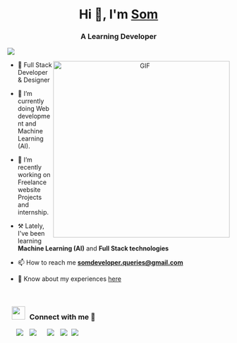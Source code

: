 <h1 align="center">Hi 👋, I'm <a href="https://thevector.xyz" target="blank">
Som</a></h1>
<h3 align="center">A Learning Developer</h3>

![](https://komarev.com/ghpvc/?username=VEcTorX009&label=PROFILE+VIEWS)

<!--<p align="left"> <a href="https://twitter.com/100rabhcsmc" target="blank"><img src="https://img.shields.io/twitter/follow/100rabhcsmc?logo=twitter&style=for-the-badge" alt="100rabhcsmc" /></a> </p> -->

<a target="_blank" align="center">
  <img align="right" top="500" height="400" width="400" alt="GIF" src="https://media.tenor.com/GVA1XVd8i9UAAAAd/milk-mocha-bear-fnaf.gif">
</a>

- 👀 Full Stack Developer & Designer

- 🔭 I’m currently doing Web development and Machine Learning (AI). 

- 🌱 I’m recently working on Freelance website Projects and internship.

- ⚒️ Lately, I've been learning **Machine Learning (AI)** and **Full Stack technologies** 

- 📫 How to reach me **somdeveloper.queries@gmail.com**

- 📄 Know about my experiences <a href="https://www.thevector.xyz/" target="blank">here</a>
<br/>




 <div align="left"  class="icons-social" style="margin-left: 10px;">
 <h3> <img src="https://media.giphy.com/media/iY8CRBdQXODJSCERIr/giphy.gif" width="30" height="30" style="margin-right: 10px;">Connect with me 🤝 </h3>
        <a style="margin-left: 10px;"  target="_blank" href="https://www.linkedin.com/in/som-s-647318222/">
			<img src="https://img.icons8.com/doodle/40/000000/linkedin--v2.png"></a>
        <a style="margin-left: 10px;" target="_blank" href="https://github.com/VEcTorX009">
		<img src="https://img.icons8.com/doodle/40/000000/github--v1.png"></a>
		<a style="margin-left: 10px;" target="_blank" href="https://stackoverflow.com/users/12053852/saurabh-chavan?tab=profile">
        <a style="margin-left: 10px;" target="_blank" href="https://instagram.com/som.developer">
			<img src="https://img.icons8.com/doodle/40/000000/instagram-new--v2.png"></a>
		<a style="margin-left: 10px;" target="_blank" href="https://twitter.com/home">
			<img src="https://img.icons8.com/doodle/1x/twitter-squared--v2.png" ></a>
		<a style="margin-left: 5px;" target="_blank" href="https://www.thevector.xyz/">
					<img src="https://img.icons8.com/plasticine/0.5x/resume.png" ></a>
      </div>


